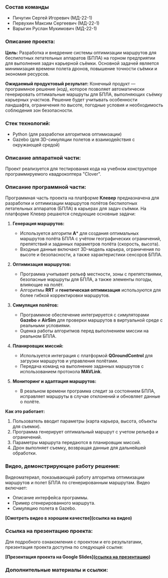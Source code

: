 ### Состав команды
* Пичугин Сергей Игоревич (МД-22-1)
* Первухин Максим Сергеевич (МД-22-1)
* Варыгин Руслан Мукимович (МД-22-1)

### Описание проекта:

**Цель:**
Разработка и внедрение системы оптимизации маршрутов для беспилотных летательных аппаратов (БПЛА) на горном предприятии для выполнения задач карьерной съёмки. Основной задачей является минимизация времени полета дронов, повышение точности съёмки и экономия ресурсов.

**Ожидаемый продуктовый результат:**
Конечный продукт — программное решение (код), которое позволяет автоматически генерировать оптимальные маршруты для БПЛА, выполняющих съёмку карьерных участков. Решение будет учитывать особенности ландшафта, ограничения по высоте, погодные условия и необходимость соблюдения зон безопасности.

### Стек технологий:

* Python (для разработки алгоритмов оптимизации)
* Gazebo (для 3D-симуляции полетов и взаимодействия с окружающей средой)

### Описание аппаратной части:

Проект реализуется для тестирования кода на учебном конструкторе программируемого квадрокоптера "Clover".

### Описание программной части:

Программная часть проекта на платформе **Клевер** предназначена для разработки и оптимизации маршрутов полётов беспилотных летательных аппаратов (БПЛА) в карьерах для задач съёмки. На платформе Клевер решаются следующие основные задачи:

1. **Генерация маршрутов:**

   * Используется алгоритм **A**\* для создания оптимальных маршрутов полёта БПЛА с учётом географических ограничений, препятствий и заданных параметров полёта (скорость, высота).
   * Входные данные включают 3D-модель карьера, ограничения по высоте и безопасности, а также характеристики сенсоров БПЛА.

2. **Оптимизация маршрутов:**

   * Программа учитывает рельеф местности, зоны с препятствиями, безопасные маршруты для БПЛА, а также элементы погоды, влияющие на полёт.
   * Алгоритмы **RRT** и **генетическая оптимизация** используются для более гибкой корректировки маршрутов.

3. **Симуляция полётов:**

   * Программное обеспечение интегрируется с симуляторами **Gazebo** и **AirSim** для проверки маршрутов в виртуальной среде с реальными условиями.
   * Оценка работы алгоритмов перед выполнением миссии на реальном БПЛА.

4. **Планировщик миссий:**

   * Используется интеграция с платформой **QGroundControl** для загрузки маршрутов и управления полётами.
   * Передача команд на выполнение заданных маршрутов с использованием протокола **MAVLink**.

5. **Мониторинг и адаптация маршрутов:**

   * В реальном времени программа следит за состоянием БПЛА, исправляет маршруты в случае отклонений и обновляет данные о полёте.

**Как это работает:**

1. Пользователь вводит параметры (карта карьера, высота, объекты для съемки).
2. Программа генерирует оптимальный маршрут с учетом рельефа и ограничений.
3. Параметры маршрута передаются в планировщик миссий.
4. Дрон выполняет съемку, возвращая данные для дальнейшей обработки.

### Видео, демонстрирующее работу решения:

Видеоматериал, показывающий работу алгоритма оптимизации маршрутов и полет БПЛА по сгенерированным маршрутам. Видео включает:

* Описание интерфейса программы.
* Пример сгенерированного маршрута.
* Симуляцию полета в Gazebo.

**\[Смотреть видео в хорошем качестве]\(ссылка на видео)**

### Ссылка на презентацию проекта:

Для подробного ознакомления с проектом и его результатами, презентация проекта доступна по следующей ссылке:

**\[Презентация проекта на Google Slides]\([ссылка на презентацию](https://disk.yandex.ru/i/F8KR3j3iEfAfVA))**

### Дополнительные материалы и ссылки:
